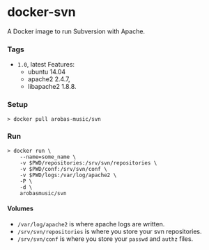 # docker-svn
A Docker image to run Subversion with Apache.

### Tags

- `1.0`, latest
    Features:
    - ubuntu 14.04
    - apache2 2.4.7,
    - libapache2 1.8.8.

### Setup
```shell
> docker pull arobas-music/svn
```

### Run
```shell
> docker run \
    --name=some_name \
    -v $PWD/repositories:/srv/svn/repositories \
    -v $PWD/conf:/srv/svn/conf \
    -v $PWD/logs:/var/log/apache2 \
    -P \
    -d \
    arobasmusic/svn    
```

#### Volumes
- `/var/log/apache2` is where apache logs are written.
- `/srv/svn/repositories` is where you store your svn repositories.
- `/srv/svn/conf` is where you store your `passwd` and `authz` files.

